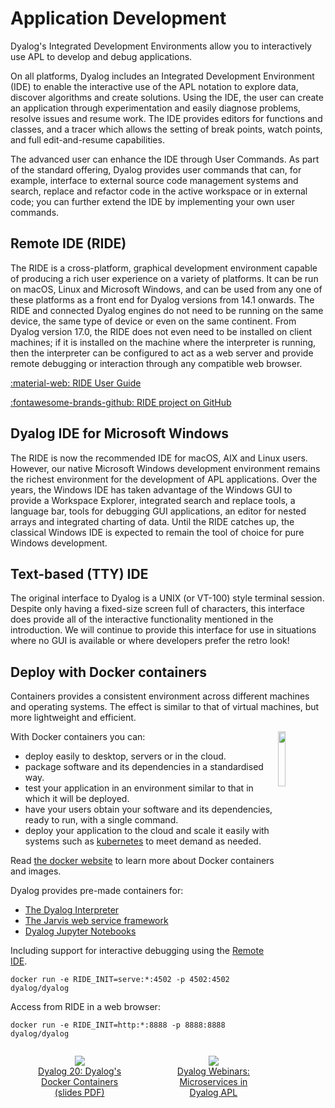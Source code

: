 # Application Development
Dyalog's Integrated Development Environments allow you to interactively use APL to develop and debug applications.

On all platforms, Dyalog includes an Integrated Development Environment (IDE) to enable the interactive use of the APL notation to explore data, discover algorithms and create solutions. Using the IDE, the user can create an application through experimentation and easily diagnose problems, resolve issues and resume work. The IDE provides editors for functions and classes, and a tracer which allows the setting of break points, watch points, and full edit-and-resume capabilities.

The advanced user can enhance the IDE through User Commands. As part of the standard offering, Dyalog provides user commands that can, for example, interface to external source code management systems and search, replace and refactor code in the active workspace or in external code; you can further extend the IDE by implementing your own user commands.

## Remote IDE (RIDE)
The RIDE is a cross-platform, graphical development environment capable of producing a rich user experience on a variety of platforms. It can be run on macOS, Linux and Microsoft Windows, and can be used from any one of these platforms as a front end for Dyalog versions from 14.1 onwards. The RIDE and connected Dyalog engines do not need to be running on the same device, the same type of device or even on the same continent. From Dyalog version 17.0, the RIDE does not even need to be installed on client machines; if it is installed on the machine where the interpreter is running, then the interpreter can be configured to act as a web server and provide remote debugging or interaction through any compatible web browser.

[:material-web: RIDE User Guide](https://docs.dyalog.com/latest/RIDE%20User%20Guide.pdf)

[:fontawesome-brands-github: RIDE project on GitHub](http://github.com/Dyalog/ride)

## Dyalog IDE for Microsoft Windows
The RIDE is now the recommended IDE for macOS, AIX and Linux users. However, our native Microsoft Windows development environment remains the richest environment for the development of APL applications. Over the years, the Windows IDE has taken advantage of the Windows GUI to provide a Workspace Explorer, integrated search and replace tools, a language bar, tools for debugging GUI applications, an editor for nested arrays and integrated charting of data. Until the RIDE catches up, the classical Windows IDE is expected to remain the tool of choice for pure Windows development.

## Text-based (TTY) IDE
The original interface to Dyalog is a UNIX (or VT-100) style terminal session. Despite only having a fixed-size screen full of characters, this interface does provide all of the interactive functionality mentioned in the introduction. We will continue to provide this interface for use in situations where no GUI is available or where developers prefer the retro look!

## Deploy with Docker containers
Containers provides a consistent environment across different machines and operating systems. The effect is similar to that of virtual machines, but more lightweight and efficient.

<img style="width:15%; float:right;" src="https://www.docker.com/wp-content/uploads/2022/03/vertical-logo-monochromatic.png" />

With Docker containers you can:

- deploy easily to desktop, servers or in the cloud.
- package software and its dependencies in a standardised way.
- test your application in an environment similar to that in which it will be deployed.
- have your users obtain your software and its dependencies, ready to run, with a single command.
- deploy your application to the cloud and scale it easily with systems such as [kubernetes](https://kubernetes.io/) to meet demand as needed.

Read [the docker website](https://www.docker.com/resources/what-container/) to learn more about Docker containers and images.

Dyalog provides pre-made containers for:

- [The Dyalog Interpreter](https://hub.docker.com/r/dyalog/dyalog)
- [The Jarvis web service framework](https://hub.docker.com/r/dyalog/jarvis)
- [Dyalog Jupyter Notebooks](https://hub.docker.com/r/dyalog/jupyter)

Including support for interactive debugging using the [Remote IDE](https://docs.dyalog.com/latest/RIDE%20User%20Guide.pdf).

```shell
docker run -e RIDE_INIT=serve:*:4502 -p 4502:4502 dyalog/dyalog
```

Access from RIDE in a web browser:

```APL
docker run -e RIDE_INIT=http:*:8888 -p 8888:8888 dyalog/dyalog
```

<div id="videos">
<style>
	#videos {
		display: flex;
		text-align: center;
	}
</style>

<figure>
	<a href="https://dyalog.tv/Dyalog20/?v=DeNkIYRehSs"><img src="https://img.youtube.com/vi/DeNkIYRehSs/0.jpg">
	<figcaption>
		Dyalog 20: Dyalog's Docker Containers <a target="_blank" rel="noopener noreferrer" href="https://www.dyalog.com/uploads/conference/dyalog20/presentations/D08_Dyalog_Docker_Containers.pdf">(slides PDF)</a>
	</figcaption>
	</a>
</figure>

<figure>
	<a href="https://dyalog.tv/Dyalog20/?v=DeNkIYRehSs"><img src="https://img.youtube.com/vi/KKJMeGAWGaE/0.jpg">
	<figcaption>
		Dyalog Webinars: Microservices in Dyalog APL
	</figcaption>
	</a>
</figure>

</div>

